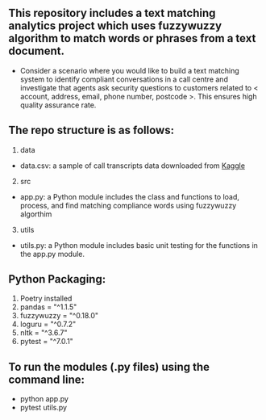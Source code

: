## This repository includes a text matching analytics project which uses fuzzywuzzy algorithm to match words or phrases from a text document. 

- Consider a scenario where you would like to build a text matching system to identify compliant conversations in a call centre and investigate that agents ask security questions to customers related to < account, address, email, phone number, postcode >. This ensures high quality assurance rate. 

## The repo structure is as follows:

1) data
- data.csv: a sample of call transcripts data downloaded from [Kaggle](https://www.kaggle.com/datasets/mealss/call-transcripts-scam-determinations)

2) src
- app.py: a Python module includes the class and functions to load, process, and find matching compliance words using fuzzywuzzy algorthim

3) utils
- utils.py: a Python module includes basic unit testing for the functions in the app.py module.

## Python Packaging:
1) Poetry installed
2) pandas = "^1.1.5"
3) fuzzywuzzy = "^0.18.0"
4) loguru = "^0.7.2"
5) nltk = "^3.6.7"
6) pytest = "^7.0.1"

## To run the modules (.py files) using the command line:
- python app.py
- pytest utils.py



